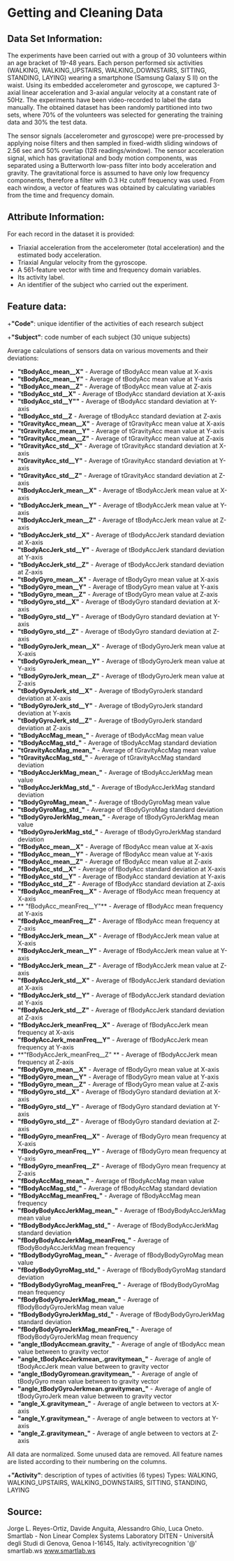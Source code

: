 ﻿# Getting and Cleaning Data

## Data Set Information:

The experiments have been carried out with a group of 30 volunteers within an age bracket of 19-48 years. Each person performed six activities (WALKING, WALKING_UPSTAIRS, WALKING_DOWNSTAIRS, SITTING, STANDING, LAYING) wearing a smartphone (Samsung Galaxy S II) on the waist. Using its embedded accelerometer and gyroscope, we captured 3-axial linear acceleration and 3-axial angular velocity at a constant rate of 50Hz. The experiments have been video-recorded to label the data manually. The obtained dataset has been randomly partitioned into two sets, where 70% of the volunteers was selected for generating the training data and 30% the test data.

The sensor signals (accelerometer and gyroscope) were pre-processed by applying noise filters and then sampled in fixed-width sliding windows of 2.56 sec and 50% overlap (128 readings/window). The sensor acceleration signal, which has gravitational and body motion components, was separated using a Butterworth low-pass filter into body acceleration and gravity. The gravitational force is assumed to have only low frequency components, therefore a filter with 0.3 Hz cutoff frequency was used. From each window, a vector of features was obtained by calculating variables from the time and frequency domain. 

## Attribute Information:

For each record in the dataset it is provided:
- Triaxial acceleration from the accelerometer (total acceleration) and the estimated body acceleration.
- Triaxial Angular velocity from the gyroscope.
- A 561-feature vector with time and frequency domain variables.
- Its activity label.
- An identifier of the subject who carried out the experiment. 

## Feature data:

+**"Code"**: unique identifier of the activities of each research subject

+**"Subject"**: code number of each subject (30 unique subjects)

Average calculations of sensors data on various movements and their deviations:
+ **"tBodyAcc_mean__X"** - Average of tBodyAcc mean value at X-axis
+ **"tBodyAcc_mean__Y"** - Average of tBodyAcc mean value at Y-axis
+ **"tBodyAcc_mean__Z"** - Average of tBodyAcc mean value at Z-axis
+ **"tBodyAcc_std__X"** - Average of tBodyAcc standard deviation at X-axis
+ **"tBodyAcc_std__Y""** - Average of tBodyAcc standard deviation at Y-axis
+ **"tBodyAcc_std__Z** - Average of tBodyAcc standard deviation at Z-axis
+ **"tGravityAcc_mean__X"** - Average of tGravityAcc mean value at X-axis
+ **"tGravityAcc_mean__Y"** - Average of tGravityAcc mean value at Y-axis
+ **"tGravityAcc_mean__Z"** - Average of tGravityAcc mean value at Z-axis
+ **"tGravityAcc_std__X"** - Average of tGravityAcc standard deviation at X-axis
+ **"tGravityAcc_std__Y"** - Average of tGravityAcc standard deviation at Y-axis
+ **"tGravityAcc_std__Z"** - Average of tGravityAcc standard deviation at Z-axis
+ **"tBodyAccJerk_mean__X"** - Average of tBodyAccJerk mean value at X-axis
+ **"tBodyAccJerk_mean__Y"** - Average of tBodyAccJerk mean value at Y-axis
+ **"tBodyAccJerk_mean__Z"** - Average of tBodyAccJerk mean value at Z-axis
+ **"tBodyAccJerk_std__X"** - Average of tBodyAccJerk standard deviation at X-axis
+ **"tBodyAccJerk_std__Y"** - Average of tBodyAccJerk standard deviation at Y-axis
+ **"tBodyAccJerk_std__Z"** - Average of tBodyAccJerk standard deviation at Z-axis
+ **"tBodyGyro_mean__X"** - Average of tBodyGyro mean value at X-axis
+ **"tBodyGyro_mean__Y"** - Average of tBodyGyro mean value at Y-axis
+ **"tBodyGyro_mean__Z"** - Average of tBodyGyro mean value at Z-axis
+ **"tBodyGyro_std__X"** - Average of tBodyGyro standard deviation at X-axis
+ **"tBodyGyro_std__Y"** - Average of tBodyGyro standard deviation at Y-axis
+ **"tBodyGyro_std__Z"** - Average of tBodyGyro standard deviation at Z-axis
+ **"tBodyGyroJerk_mean__X"** - Average of tBodyGyroJerk mean value at X-axis
+ **"tBodyGyroJerk_mean__Y"** - Average of tBodyGyroJerk mean value at Y-axis
+ **"tBodyGyroJerk_mean__Z"** - Average of tBodyGyroJerk mean value at Z-axis
+ **"tBodyGyroJerk_std__X"** - Average of tBodyGyroJerk standard deviation at X-axis
+ **"tBodyGyroJerk_std__Y"** - Average of tBodyGyroJerk standard deviation at Y-axis
+ **"tBodyGyroJerk_std__Z"** - Average of tBodyGyroJerk standard deviation at Z-axis
+ **"tBodyAccMag_mean_"** - Average of tBodyAccMag mean value
+ **"tBodyAccMag_std_"** - Average of tBodyAccMag standard deviation
+ **"tGravityAccMag_mean_"** - Average of tGravityAccMag mean value
+ **"tGravityAccMag_std_"** - Average of tGravityAccMag standard deviation
+ **"tBodyAccJerkMag_mean_"** - Average of tBodyAccJerkMag mean value
+ **"tBodyAccJerkMag_std_"** - Average of tBodyAccJerkMag standard deviation
+ **"tBodyGyroMag_mean_"** - Average of tBodyGyroMag mean value
+ **"tBodyGyroMag_std_"** - Average of tBodyGyroMag standard deviation
+ **"tBodyGyroJerkMag_mean_"** - Average of tBodyGyroJerkMag mean value
+ **"tBodyGyroJerkMag_std_"** - Average of tBodyGyroJerkMag standard deviation
+ **"fBodyAcc_mean__X"** - Average of fBodyAcc mean value at X-axis
+ **"fBodyAcc_mean__Y"** - Average of fBodyAcc mean value at Y-axis
+ **"fBodyAcc_mean__Z"** - Average of fBodyAcc mean value at Z-axis
+ **"fBodyAcc_std__X"** - Average of fBodyAcc standard deviation at X-axis
+ **"fBodyAcc_std__Y"** - Average of fBodyAcc standard deviation at Y-axis
+ **"fBodyAcc_std__Z"** - Average of fBodyAcc standard deviation at Z-axis
+ **"fBodyAcc_meanFreq__X"** - Average of fBodyAcc mean frequency at X-axis
+ ** "fBodyAcc_meanFreq__Y"** - Average of fBodyAcc mean frequency at Y-axis
+ **"fBodyAcc_meanFreq__Z"** - Average of fBodyAcc mean frequency at Z-axis
+ **"fBodyAccJerk_mean__X"** - Average of fBodyAccJerk mean value at X-axis
+ **"fBodyAccJerk_mean__Y"** - Average of fBodyAccJerk mean value at Y-axis
+ **"fBodyAccJerk_mean__Z"** - Average of fBodyAccJerk mean value at Z-axis
+ **"fBodyAccJerk_std__X"** - Average of fBodyAccJerk standard deviation at X-axis
+ **"fBodyAccJerk_std__Y"** - Average of fBodyAccJerk standard deviation at Y-axis
+ **"fBodyAccJerk_std__Z"** - Average of fBodyAccJerk standard deviation at Z-axis
+ **"fBodyAccJerk_meanFreq__X"** - Average of fBodyAccJerk mean frequency at X-axis
+ **"fBodyAccJerk_meanFreq__Y"** - Average of fBodyAccJerk mean frequency at Y-axis
+ **"fBodyAccJerk_meanFreq__Z" ** - Average of fBodyAccJerk mean frequency at Z-axis
+ **"fBodyGyro_mean__X"** - Average of fBodyGyro mean value at X-axis
+ **"fBodyGyro_mean__Y"** - Average of fBodyGyro mean value at Y-axis
+ **"fBodyGyro_mean__Z"** - Average of fBodyGyro mean value at Z-axis
+ **"fBodyGyro_std__X"** - Average of fBodyGyro standard deviation at X-axis
+ **"fBodyGyro_std__Y"** - Average of fBodyGyro standard deviation at Y-axis
+ **"fBodyGyro_std__Z"** - Average of fBodyGyro standard deviation at Z-axis
+ **"fBodyGyro_meanFreq__X"** - Average of fBodyGyro mean frequency at X-axis
+ **"fBodyGyro_meanFreq__Y"** - Average of fBodyGyro mean frequency at Y-axis
+ **"fBodyGyro_meanFreq__Z"** - Average of fBodyGyro mean frequency at Z-axis
+ **"fBodyAccMag_mean_"** - Average of fBodyAccMag mean value
+ **"fBodyAccMag_std_"** - Average of fBodyAccMag standard deviation
+ **"fBodyAccMag_meanFreq_"** - Average of fBodyAccMag mean frequency
+ **"fBodyBodyAccJerkMag_mean_"** - Average of fBodyBodyAccJerkMag mean value
+ **"fBodyBodyAccJerkMag_std_"** - Average of fBodyBodyAccJerkMag standard deviation
+ **"fBodyBodyAccJerkMag_meanFreq_"** - Average of fBodyBodyAccJerkMag mean frequency
+ **"fBodyBodyGyroMag_mean_"** - Average of fBodyBodyGyroMag mean value
+ **"fBodyBodyGyroMag_std_"** - Average of fBodyBodyGyroMag standard deviation
+ **"fBodyBodyGyroMag_meanFreq_"** - Average of fBodyBodyGyroMag mean frequency
+ **"fBodyBodyGyroJerkMag_mean_"** - Average of fBodyBodyGyroJerkMag mean value
+ **"fBodyBodyGyroJerkMag_std_"** - Average of fBodyBodyGyroJerkMag standard deviation
+ **"fBodyBodyGyroJerkMag_meanFreq_"** - Average of fBodyBodyGyroJerkMag mean frequency
+ **"angle_tBodyAccmean.gravity_"** - Average of angle of tBodyAcc mean value between to gravity vector
+ **"angle_tBodyAccJerkmean_.gravitymean_"** - Average of angle of tBodyAccJerk mean value between to gravity vector
+ **"angle_tBodyGyromean.gravitymean_"** - Average of angle of tBodyGyro mean value between to gravity vector
+ **"angle_tBodyGyroJerkmean.gravitymean_"** - Average of angle of tBodyGyroJerk mean value between to gravity vector
+ **"angle_X.gravitymean_"** - Average of angle between to vectors at X-axis
+ **"angle_Y.gravitymean_"** - Average of angle between to vectors at Y-axis
+ **"angle_Z.gravitymean_"** - Average of angle between to vectors at Z-axis

All data are normalized. Some unused data are removed.
All feature names are listed according to their numbering on the columns.


+**"Activity"**: description of types of activities (6 types)
Types: WALKING, WALKING_UPSTAIRS, WALKING_DOWNSTAIRS, SITTING, STANDING, LAYING



## Source:

Jorge L. Reyes-Ortiz, Davide Anguita, Alessandro Ghio, Luca Oneto.
Smartlab - Non Linear Complex Systems Laboratory
DITEN - UniversitÃ  degli Studi di Genova, Genoa I-16145, Italy.
activityrecognition '@' smartlab.ws
www.smartlab.ws 

